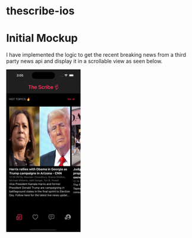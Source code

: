 # thescribe-ios

# Initial Mockup

I have implemented the logic to get the recent breaking news from a third party news api and display it in a scrollable view as seen below.

<img src="Images/thescribe-mockup.png" alt="Alt Text" width="200"/>

